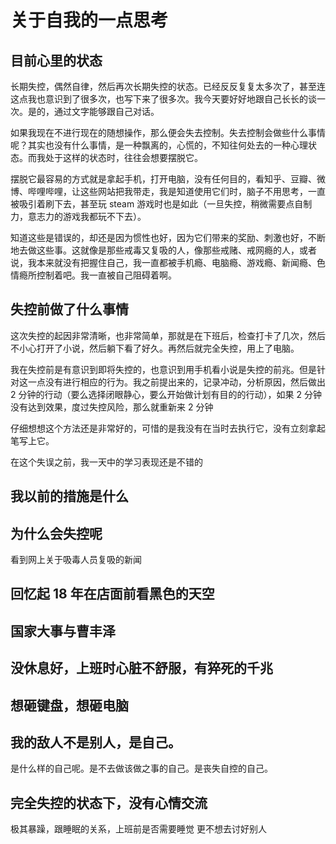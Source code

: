 # 关于自我的一点思考

## 目前心里的状态

长期失控，偶然自律，然后再次长期失控的状态。已经反反复复太多次了，甚至连这点我也意识到了很多次，也写下来了很多次。我今天要好好地跟自己长长的谈一次。是的，通过文字能够跟自己对话。

如果我现在不进行现在的随想操作，那么便会失去控制。失去控制会做些什么事情呢？其实也没有什么事情，是一种飘离的，心慌的，不知往何处去的一种心理状态。而我处于这样的状态时，往往会想要摆脱它。

摆脱它最容易的方式就是拿起手机，打开电脑，没有任何目的，看知乎、豆瓣、微博、哔哩哔哩，让这些网站把我带走，我是知道使用它们时，脑子不用思考，一直被吸引着刷下去，甚至玩 steam 游戏时也是如此（一旦失控，稍微需要点自制力，意志力的游戏我都玩不下去）。

知道这些是错误的，却还是因为惯性也好，因为它们带来的奖励、刺激也好，不断地去做这些事。这就像是那些戒毒又复吸的人，像那些戒赌、戒网瘾的人，或者说，我本来就没有把握住自己，我一直都被手机瘾、电脑瘾、游戏瘾、新闻瘾、色情瘾所控制着吧。我一直被自己阻碍着啊。

## 失控前做了什么事情

这次失控的起因非常清晰，也非常简单，那就是在下班后，检查打卡了几次，然后不小心打开了小说，然后躺下看了好久。再然后就完全失控，用上了电脑。

我在失控前是有意识到即将失控的，也意识到用手机看小说是失控的前兆。但是针对这一点没有进行相应的行为。我之前提出来的，记录冲动，分析原因，然后做出 2 分钟的行动（要么选择闭眼静心，要么开始做计划有目的的行动），如果 2 分钟没有达到效果，度过失控风险，那么就重新来 2 分钟

仔细想想这个方法还是非常好的，可惜的是我没有在当时去执行它，没有立刻拿起笔写上它。

在这个失误之前，我一天中的学习表现还是不错的

## 我以前的措施是什么

## 为什么会失控呢

看到网上关于吸毒人员复吸的新闻

## 回忆起 18 年在店面前看黑色的天空

## 国家大事与曹丰泽

## 没休息好，上班时心脏不舒服，有猝死的千兆

## 想砸键盘，想砸电脑

## 我的敌人不是别人，是自己。

是什么样的自己呢。是不去做该做之事的自己。是丧失自控的自己。

## 完全失控的状态下，没有心情交流

极其暴躁，跟睡眠的关系，上班前是否需要睡觉
更不想去讨好别人
